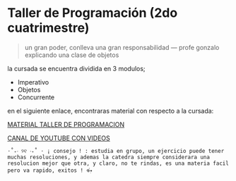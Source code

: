 # Taller de Programación (2do cuatrimestre)
 > un gran poder, conlleva una gran responsabilidad — profe gonzalo explicando una clase de objetos 


la cursada se encuentra dividida en 3 modulos;
* Imperativo
* Objetos
* Concurrente

en el siguiente enlace, encontraras material con respecto a la cursada:

[MATERIAL TALLER DE PROGRAMACION](https://drive.google.com/drive/folders/1Zima9quYKk92Z_nyHdGYrtXfBaZAGnwu?usp=sharing)

[CANAL DE YOUTUBE CON VIDEOS](https://www.youtube.com/@dulicito)


`⋅˚₊‧ ୨୧ ‧₊˚ ⋅ ¡ consejo ! : estudia en grupo, un ejercicio puede tener muchas resoluciones, y ademas la catedra siempre considerara una resolucion mejor que otra, y claro, no te rindas, es una materia facil pero va rapido, exitos ! 𖦹๋࣭⭑`
